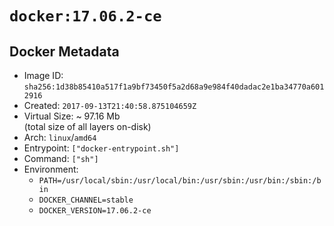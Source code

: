 # `docker:17.06.2-ce`

## Docker Metadata

- Image ID: `sha256:1d38b85410a517f1a9bf73450f5a2d68a9e984f40dadac2e1ba34770a6012916`
- Created: `2017-09-13T21:40:58.875104659Z`
- Virtual Size: ~ 97.16 Mb  
  (total size of all layers on-disk)
- Arch: `linux`/`amd64`
- Entrypoint: `["docker-entrypoint.sh"]`
- Command: `["sh"]`
- Environment:
  - `PATH=/usr/local/sbin:/usr/local/bin:/usr/sbin:/usr/bin:/sbin:/bin`
  - `DOCKER_CHANNEL=stable`
  - `DOCKER_VERSION=17.06.2-ce`
